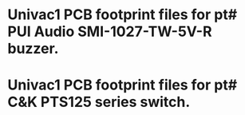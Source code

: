 # Univac1 PCB footprint files for pt# PUI Audio SMI-1027-TW-5V-R buzzer.
# Univac1 PCB footprint files for pt# C&K PTS125 series switch.

